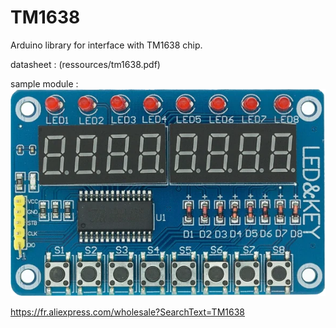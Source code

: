 # TM1638
Arduino library for interface with TM1638 chip. 

datasheet : (ressources/tm1638.pdf)

sample module :
![module](ressources/Module-TM1638.webp)

https://fr.aliexpress.com/wholesale?SearchText=TM1638
